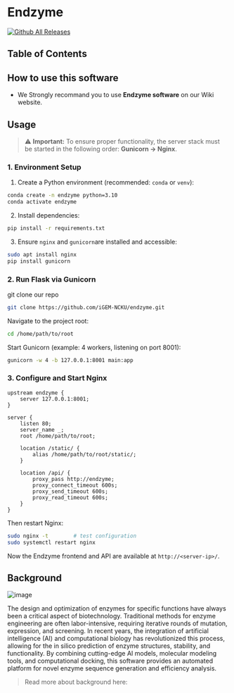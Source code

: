 # Endzyme

[![Github All Releases](https://img.shields.io/github/downloads/iGEM-NCKU/endzyme/total.svg)]()

## Table of Contents

## How to use this software

- We Strongly recommand you to use **Endzyme software** on our Wiki website.

## Usage

> ⚠️ **Important:** To ensure proper functionality, the server stack must be started in the following order: **Gunicorn → Nginx**.  

### 1. Environment Setup

1. Create a Python environment (recommended: `conda` or `venv`):

```bash
conda create -n endzyme python=3.10
conda activate endzyme
```

2. Install dependencies:
```bash
pip install -r requirements.txt
```
3. Ensure `nginx` and `gunicorn`are installed and accessible:
```bash
sudo apt install nginx
pip install gunicorn
```
### 2. Run Flask via Gunicorn

git clone our repo
```bash
git clone https://github.com/iGEM-NCKU/endzyme.git
``` 
Navigate to the project root:
```bash
cd /home/path/to/root
```
Start Gunicorn (example: 4 workers, listening on port 8001):
```bash
gunicorn -w 4 -b 127.0.0.1:8001 main:app
```
### 3. Configure and Start Nginx
```nginx
upstream endzyme {
    server 127.0.0.1:8001;
}

server {
    listen 80;
    server_name _;
    root /home/path/to/root;

    location /static/ {
        alias /home/path/to/root/static/;
    }

    location /api/ {
        proxy_pass http://endzyme;
        proxy_connect_timeout 600s;
        proxy_send_timeout 600s;
        proxy_read_timeout 600s;
    }
}
```
Then restart Nginx:
```bash
sudo nginx -t        # test configuration
sudo systemctl restart nginx
```

Now the Endzyme frontend and API are available at `http://<server-ip>/`.

## Background

![image](https://hackmd.io/_uploads/H1zpGTXPle.png)

The design and optimization of enzymes for specific functions have always been a critical aspect of biotechnology. Traditional methods for enzyme engineering are often labor-intensive, requiring iterative rounds of mutation, expression, and screening. In recent years, the integration of artificial intelligence (AI) and computational biology has revolutionized this process, allowing for the in silico prediction of enzyme structures, stability, and functionality. By combining cutting-edge AI models, molecular modeling tools, and computational docking, this software provides an automated platform for novel enzyme sequence generation and efficiency analysis.

> Read more about background here:

